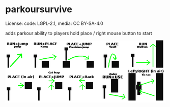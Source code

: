 # parkoursurvive

License: code: LGPL-2.1, media: CC BY-SA-4.0

adds parkour ability to players
hold place / right mouse button to start

![controlls](https://github.com/AiTechEye/parkoursurvive/blob/master/controls2.png)
